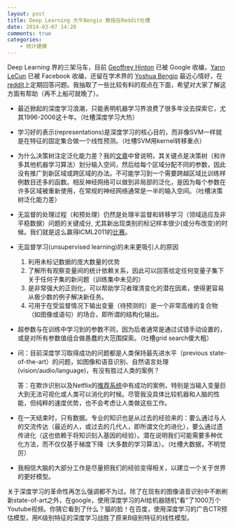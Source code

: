 ```yaml
---
layout: post
title: Deep Learning 大牛Bengio 教授在Reddit吐槽
date: 2014-03-07 14:20
comments: true
categories: 
    - 统计建模
---
```


Deep Learning 界的三架马车，目前 [Geoffrey Hinton](https://www.cs.toronto.edu/~hinton/‎) 已被 Google 收编，[Yann LeCun](http://yann.lecun.com/) 已被 Facebook 收编，还留在学术界的 [Yoshua Bengio](http://www.iro.umontreal.ca/~bengioy/yoshua_en/index.html) 最近心情好，在[reddit](http://www.reddit.com/r/MachineLearning/comments/1ysry1/ama_yoshua_bengio/)上定期回答问题。我抽取了一些比较有料的观点在下面，希望对大家了解这方面有帮助（再不上船可就晚了）。

* 最近掀起的深度学习浪潮，只能表明机器学习界浪费了很多年没去探索它，尤其1996-2006这十年。（吐槽深度学习大热）

* 学习好的表示(representations)是深度学习的核心目的，而非像SVM一样就是在特征的固定集合做一个线性预测。（吐槽SVM用kernel转移重点）

* 为什么决策树注定泛化能力差？我的[文章](http://www.iro.umontreal.ca/~lisa/pointeurs/bengio+al-decisiontrees-2010.pdf)中曾说明，其关键点是决策树（和许多其他机器学习算法）划分输入空间，然后给每个区域分配不同的参数，因此没有推广到新区域或跨区域的办法。不可能学习到一个需要跨越区域比训练样例数目还多的函数。相反神经网络可以做到非局部的泛化，是因为每个参数在许多区域被重新使用，在常规的神经网络通常是一半的输入空间。（吐槽决策树泛化能力差）

* 无监督的处理过程（和预处理）仍然是处理半监督和转移学习（领域适应及非平稳数据）问题的关键成分, 尤其新出现类别的标记样本很少(或分布改变)的时候。我们就是这么赢得ICML2011的[比赛](http://www.causality.inf.ethz.ch/unsupervised-learning.php)。 

*    无监督学习(unsupervised learning)的未来更吸引人的原因

     1. 利用未标记数据的庞大数量的优势
     2. 了解所有观察变量间的统计依赖关系，因此可以回答给定任何变量子集下关于任何子集的新问题（训练集中未见的）
     3. 是非常强大的正则化，可以帮助学习者理清变化的潜在因素，使得更容易从极少数的例子解决新任务。
     4. 可用于在受监督情况下输出变量（待预测的）是一个非常高维的复合物（如图像或语句）的场合，即所谓的结构化输出。 

* 超参数与在训练中学习到的参数不同，因为后者通常是通过试错手动设置的，或是对所有参数值组合做愚蠢的大范围探索。（吐槽grid search傻大粗）


*   问：目前深度学习取得成功的问题都是人类保持最先进水平（previous state-of-the-art）的问题，如图像和语音识别、自然语言处理(vision/audio/language)，有没有胜过人类的案例？
 
    答：在欺诈识别以及Netflix的[推荐系统](http://techblog.netflix.com/2014/02/distributed-neural-networks-with-gpus.html)中有成功的案例，特别是当输入变量巨大到无法可视化或人类可以消化的时候。尽管我没具体比较机器和人脑的性能，但纯粹的速度优势，也不会考虑让人类做这些工作。

* 在一天结束时，只有数据。专业的知识也是从过去的经验来的：要么通过与人的交流传达（最近的人，或过去的几代人，即所谓文化的进化），要么通过遗传进化（这也依赖于将知识刻入基因的经验）。潜在说明我们可能需要多种优化方法，而不仅仅基于梯度下降（大多数的学习算法）。（吐槽大数据，不明觉厉）

* 我相信大脑的大部分工作是尽量把我们的经验变得相关，以建立一个关于世界的更好模型。

关于深度学习的革命性再怎么强调都不为过。除了在现有的图像语音识别中不断刷新state-of-art之外，在google，使用深度学习的AI给机器随机“看”了1000万个Youtube视频。你猜它看到了什么？猫的脸！在百度，使用深度学习的广告CTR预估模型，用K级别特征的深度学习战胜了原来B级别特征的线性模型。